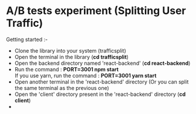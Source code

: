 # A/B tests experiment (Splitting User Traffic)

Getting started :- 

- Clone the library into your system (trafficsplit)
- Open the terminal in the library (<b>cd trafficsplit</b>)
- Open the backend directory named 'react-backend' (<b>cd react-backend</b>)
- Run the command : <b>PORT=3001 npm start</b> <br>
  If you use yarn, run the command : <b>PORT=3001 yarn start</b>
- Open another terminal in the 'react-backend' directory (Or you can split the same terminal as the previous one)
- Open the 'client' directory present in the 'react-backend' directory (<b>cd client</b>)
- 
